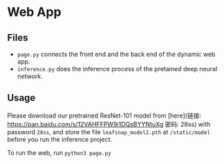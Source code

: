 # Web App

## Files

- `page.py` connects the front end and the back end of the dynamic web app.
- `inference.py` does the inference process of the pretained deep neural network.

## Usage

Please download our pretrained ResNet-101 model from [here](链接: https://pan.baidu.com/s/12VAHFFPW9i1DQsBYYNtuXg  密码: 28ss) with password `28ss`, and store the file `leafsnap_model2.pth` at `/static/model` before you run the inference project.

To run the web, run `python3 page.py`

